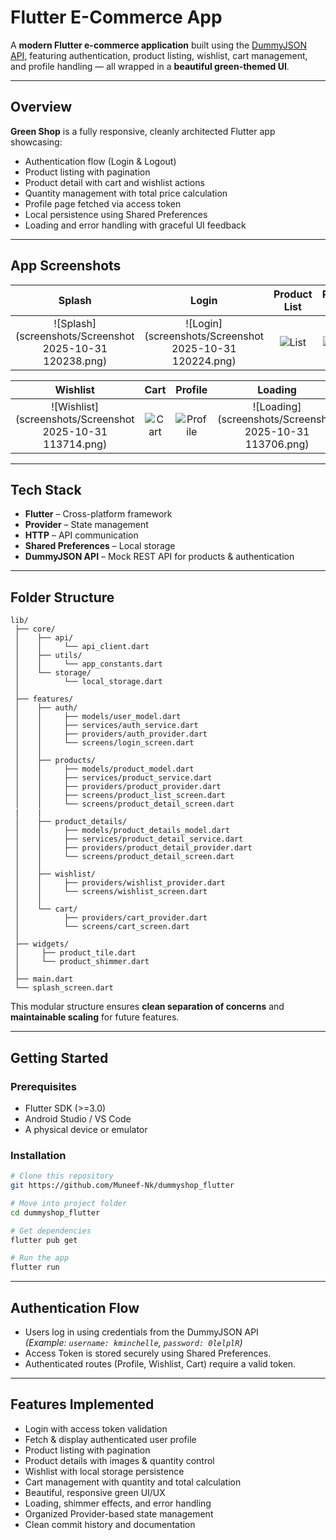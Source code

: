 # Flutter E-Commerce App

A **modern Flutter e-commerce application** built using the [DummyJSON API](https://dummyjson.com/), featuring authentication, product listing, wishlist, cart management, and profile handling — all wrapped in a **beautiful green-themed UI**.

---

## Overview

**Green Shop** is a fully responsive, cleanly architected Flutter app showcasing:
- Authentication flow (Login & Logout)
- Product listing with pagination
- Product detail with cart and wishlist actions
- Quantity management with total price calculation
- Profile page fetched via access token
- Local persistence using Shared Preferences
- Loading and error handling with graceful UI feedback

---

## App Screenshots
| Splash | Login | Product List | Product Detail |
|:------:|:------:|:-------------:|:---------------:|
| ![Splash](screenshots/Screenshot 2025-10-31 120238.png) | ![Login](screenshots/Screenshot 2025-10-31 120224.png) | ![List](screenshots/Screenshot_2025-10-31_113608.png) | ![Detail](screenshots/Screenshot_2025-10-31_113554.png) |

| Wishlist | Cart | Profile | Loading |
|:---------:|:----:|:---------:|:---------:|
| ![Wishlist](screenshots/Screenshot 2025-10-31 113714.png) | ![Cart](screenshots/Screenshot_2025-10-31_113646.png) | ![Profile](screenshots/Screenshot_2025-10-31_113625.png) | ![Loading](screenshots/Screenshot 2025-10-31 113706.png) |

---

## Tech Stack

- **Flutter** – Cross-platform framework
- **Provider** – State management
- **HTTP** – API communication
- **Shared Preferences** – Local storage
- **DummyJSON API** – Mock REST API for products & authentication

---

## Folder Structure

```
lib/
 ├── core/
 │    ├── api/
 │    │     └── api_client.dart       
 │    ├── utils/
 │    │     └── app_constants.dart
 │    └── storage/
 │          └── local_storage.dart   
 │
 ├── features/
 │    ├── auth/
 │    │     ├── models/user_model.dart
 │    │     ├── services/auth_service.dart
 │    │     ├── providers/auth_provider.dart
 │    │     └── screens/login_screen.dart
 │    │
 │    ├── products/
 │    │     ├── models/product_model.dart
 │    │     ├── services/product_service.dart
 │    │     ├── providers/product_provider.dart
 │    │     ├── screens/product_list_screen.dart
 │    │     └── screens/product_detail_screen.dart
 |    |
 │    ├── product_details/
 │    │     ├── models/product_details_model.dart
 │    │     ├── services/product_detail_service.dart
 │    │     ├── providers/product_detail_provider.dart
 │    │     └── screens/product_detail_screen.dart
 │    │
 │    ├── wishlist/
 │    │     ├── providers/wishlist_provider.dart
 │    │     └── screens/wishlist_screen.dart
 │    │
 │    └── cart/
 │          ├── providers/cart_provider.dart
 │          └── screens/cart_screen.dart
 │
 ├── widgets/
 │     ├── product_tile.dart
 │     └── product_shimmer.dart
 │
 ├── main.dart
 └── splash_screen.dart                          

```

This modular structure ensures **clean separation of concerns** and **maintainable scaling** for future features.

---

## Getting Started

### Prerequisites
- Flutter SDK (>=3.0)
- Android Studio / VS Code
- A physical device or emulator

### Installation

```bash
# Clone this repository
git https://github.com/Muneef-Nk/dummyshop_flutter

# Move into project folder
cd dummyshop_flutter

# Get dependencies
flutter pub get

# Run the app
flutter run
```

---

## Authentication Flow

- Users log in using credentials from the DummyJSON API  
  *(Example: `username: kminchelle`, `password: 0lelplR`)*  
- Access Token is stored securely using Shared Preferences.  
- Authenticated routes (Profile, Wishlist, Cart) require a valid token.

---

## Features Implemented

 - Login with access token validation  
- Fetch & display authenticated user profile  
- Product listing with pagination  
- Product details with images & quantity control  
- Wishlist with local storage persistence  
- Cart management with quantity and total calculation  
- Beautiful, responsive green UI/UX  
- Loading, shimmer effects, and error handling  
- Organized Provider-based state management  
- Clean commit history and documentation




